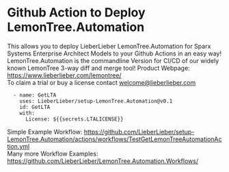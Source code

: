 Github Action to Deploy LemonTree.Automation
==================================
This allows you to deploy LieberLieber LemonTree.Automation for Sparx Systems Enterprise Architect Models to your Github Actions in an easy way!<br />
LemonTree.Automation is the commandline Version for CI/CD of our widely known LemonTree 3-way diff and merge tool!
Product Webpage: https://www.lieberlieber.com/lemontree/<br />
To claim a trial or buy a license contact welcome@lieberlieber.com

      - name: GetLTA
        uses: LieberLieber/setup-LemonTree.Automation@v0.1
        id: GetLTA
        with:
          License: ${{secrets.LTALICENSE}}

Simple Example Workflow: https://github.com/LieberLieber/setup-LemonTree.Automation/actions/workflows/TestGetLemonTreeAutomationAction.yml<br />
Many more Workflow Examples: https://github.com/LieberLieber/LemonTree.Automation.Workflows/<br />
